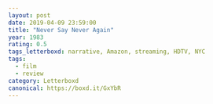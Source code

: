 ```yaml
---
layout: post 
date: 2019-04-09 23:59:00
title: "Never Say Never Again"
year: 1983
rating: 0.5
tags_letterboxd: narrative, Amazon, streaming, HDTV, NYC
tags:
  - film
  - review
category: Letterboxd
canonical: https://boxd.it/GxYbR
---
```

